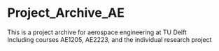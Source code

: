 # Project_Archive_AE
This is a project archive for aerospace engineering at TU Delft<br>
Including courses AE1205, AE2223, and the individual research project
